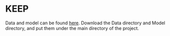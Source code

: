 # KEEP

Data and model can be found [here](https://www.dropbox.com/sh/yuwq9irmnhodhyl/AACJVVGabFtGjaibs54_D3jLa?dl=0).
Download the Data directory and Model directory, and put them under the main directory of the project.

